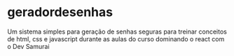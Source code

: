 # geradordesenhas
Um sistema simples para geração de senhas seguras para treinar conceitos de html, css e javascript
durante as aulas do curso dominando o react com o Dev Samurai
